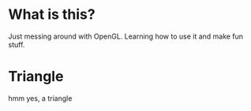 # What is this?

Just messing around with OpenGL. Learning how to use it and make fun stuff.

# Triangle
hmm yes, a triangle

